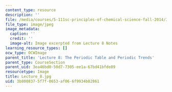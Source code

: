 ```yaml
---
content_type: resource
description: ''
file: /media/courses/5-111sc-principles-of-chemical-science-fall-2014/3b8008375f7f0653af066f9934b82861_Lecture_8.jpg
file_type: image/jpeg
image_metadata:
  caption: ''
  credit: ''
  image-alt: Image excerpted from Lecture 8 Notes
learning_resource_types: []
ocw_type: OCWImage
parent_title: 'Lecture 8: The Periodic Table and Periodic Trends'
parent_type: CourseSection
parent_uid: 3ea46bd0-50d7-7305-ee1a-67bd41bfde89
resourcetype: Image
title: Lecture_8.jpg
uid: 3b800837-5f7f-0653-af06-6f9934b82861
---
```

